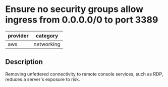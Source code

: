 # Ensure no security groups allow ingress from 0.0.0.0/0 to port 3389

provider | category
--- | ---
aws | networking

## Description
Removing unfettered connectivity to remote console services, such as RDP, reduces a server's exposure to risk.
